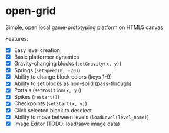 # open-grid
Simple, open local game-prototyping platform on HTML5 canvas

Features:

- [x] Easy level creation
- [x] Basic platformer dynamics
- [x] Gravity-changing blocks (`setGravity(x, y)`)
- [x] Springs (`setSpeed(0, -20)`)
- [x] Ability to change block colors (keys 1-9)
- [x] Ability to set blocks as non-solid (pass-through)
- [x] Portals (`setPosition(x, y)`)
- [x] Spikes (`restart()`)
- [x] Checkpoints (`setStart(x, y)`)
- [x] Click selected block to deselect
- [x] Ability to move between levels (`loadLevel(level_name)`)
- [x] Image Editor (TODO: load/save image data)
